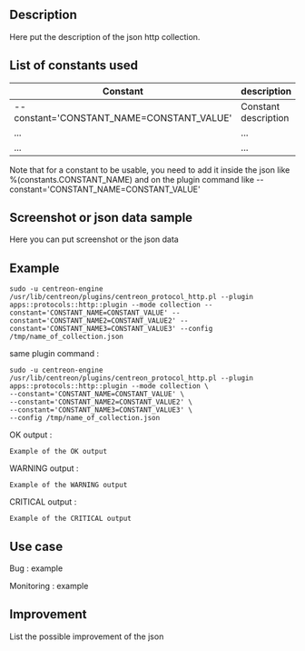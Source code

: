 ## Description ##
Here put the description of the json http collection.

## List of constants used ##
| Constant  | description |
| ------------- | ------------- |
|--constant='CONSTANT_NAME=CONSTANT_VALUE' | Constant description  |
|... | ...  |
|... | ...  |

Note that for a constant to be usable, you need to add it inside the json like %(constants.CONSTANT_NAME) and on the plugin command like --constant='CONSTANT_NAME=CONSTANT_VALUE'

## Screenshot or json data sample ##
Here you can put screenshot or the json data

## Example ##
````
sudo -u centreon-engine /usr/lib/centreon/plugins/centreon_protocol_http.pl --plugin apps::protocols::http::plugin --mode collection --constant='CONSTANT_NAME=CONSTANT_VALUE' --constant='CONSTANT_NAME2=CONSTANT_VALUE2' --constant='CONSTANT_NAME3=CONSTANT_VALUE3' --config /tmp/name_of_collection.json
````
same plugin command :
````
sudo -u centreon-engine /usr/lib/centreon/plugins/centreon_protocol_http.pl --plugin apps::protocols::http::plugin --mode collection \
--constant='CONSTANT_NAME=CONSTANT_VALUE' \
--constant='CONSTANT_NAME2=CONSTANT_VALUE2' \
--constant='CONSTANT_NAME3=CONSTANT_VALUE3' \
--config /tmp/name_of_collection.json
````
OK output : 

````
Example of the OK output
````
WARNING output :

````
Example of the WARNING output
````

CRITICAL output :

````
Example of the CRITICAL output
````

## Use case ##

Bug : example

Monitoring : example

## Improvement ## 

List the possible improvement of the json
